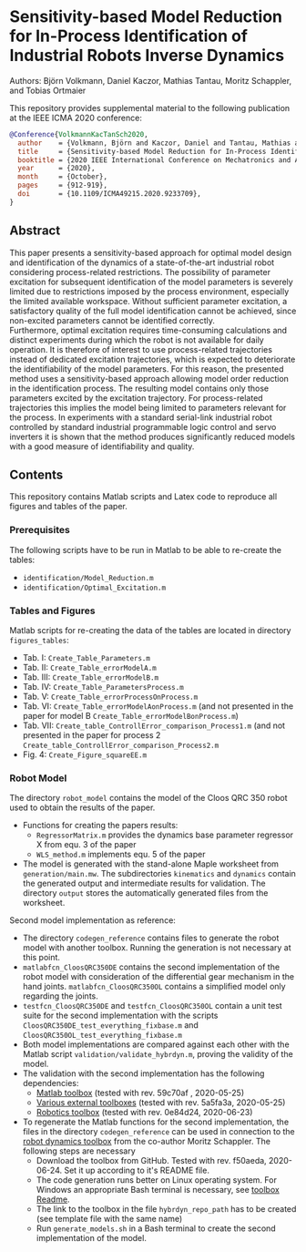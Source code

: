 # Sensitivity-based Model Reduction for In-Process Identification of Industrial Robots Inverse Dynamics

Authors:
Björn Volkmann, Daniel Kaczor, Mathias Tantau, Moritz Schappler, and Tobias Ortmaier

This repository provides supplemental material to the following publication at the IEEE ICMA 2020 conference:

```bib
@Conference{VolkmannKacTanSch2020,
  author    = {Volkmann, Björn and Kaczor, Daniel and Tantau, Mathias and Schappler, Moritz and Ortmaier, Tobias},
  title     = {Sensitivity-based Model Reduction for In-Process Identification of Industrial Robots Inverse Dynamics},
  booktitle = {2020 IEEE International Conference on Mechatronics and Automation (ICMA)}, 
  year      = {2020},
  month     = {October},
  pages     = {912-919},
  doi       = {10.1109/ICMA49215.2020.9233709},
}
```

## Abstract

This paper presents a sensitivity-based approach for optimal model design and identification of the dynamics of a state-of-the-art industrial robot considering process-related restrictions.
The possibility of parameter excitation for subsequent identification of the model parameters is severely limited due to restrictions imposed by the process environment, especially the limited available workspace. 
Without sufficient parameter excitation, a satisfactory quality of the full model identification cannot be achieved, since non-excited parameters cannot be identified correctly.  
Furthermore, optimal excitation requires time-consuming calculations and distinct experiments during which the robot is not available for daily operation. 
It is therefore of interest to use process-related trajectories instead of dedicated excitation trajectories, which is expected to deteriorate the identifiability of the model parameters.
For this reason, the presented method uses a sensitivity-based approach allowing model order reduction in the identification process. The resulting model contains only those parameters excited by the excitation trajectory. 
For process-related trajectories this implies the model being limited to parameters relevant for the process. 
In experiments with a standard serial-link industrial robot controlled by standard industrial programmable logic control and servo inverters it is shown that the method produces significantly reduced models with a good measure of identifiability and quality.

## Contents

This repository contains Matlab scripts and Latex code to reproduce all figures and tables of the paper.

### Prerequisites

The following scripts have to be run in Matlab to be able to re-create the tables:

* `identification/Model_Reduction.m`
* `identification/Optimal_Excitation.m`

### Tables and Figures

Matlab scripts for re-creating the data of the tables are located in directory `figures_tables`:

* Tab. I: `Create_Table_Parameters.m`
* Tab. II: `Create_Table_errorModelA.m`
* Tab. III: `Create_Table_errorModelB.m`
* Tab. IV: `Create_Table_ParametersProcess.m`
* Tab. V: `Create_Table_errorProcessOnProcess.m`
* Tab. VI: `Create_Table_errorModelAonProcess.m` (and not presented in the paper for model B `Create_Table_errorModelBonProcess.m`)
* Tab. VII: `Create_table_ControllError_comparison_Process1.m` (and not presented in the paper for process 2 `Create_table_ControllError_comparison_Process2.m`
* Fig. 4: `Create_Figure_squareEE.m`

### Robot Model

The directory `robot_model` contains the model of the Cloos QRC 350 robot used to obtain the results of the paper.

* Functions for creating the papers results:
  * `RegressorMatrix.m` provides the dynamics base parameter regressor X from equ. 3 of the paper
  * `WLS_method.m` implements equ. 5 of the paper
* The model is generated with the stand-alone Maple worksheet from `generation/main.mw`. The subdirectories `kinematics` and `dynamics` contain the generated output and intermediate results for validation. The directory `output` stores the automatically generated files from the worksheet.

Second model implementation as reference:
* The directory `codegen_reference` contains files to generate the robot model with another toolbox. Running the generation is not necessary at this point.
* `matlabfcn_CloosQRC350DE` contains the second implementation of the robot model with consideration of the differential gear mechanism in the hand joints. `matlabfcn_CloosQRC350OL` contains a simplified model only regarding the joints.
* `testfcn_CloosQRC350DE` and `testfcn_CloosQRC350OL` contain a unit test suite for the second implementation with the scripts `CloosQRC350DE_test_everything_fixbase.m` and `CloosQRC350OL_test_everything_fixbase.m`
* Both model implementations are compared against each other with the Matlab script `validation/validate_hybrdyn.m`, proving the validity of the model.
* The validation with the second implementation has the following dependencies:
   * [Matlab toolbox](https://github.com/SchapplM/matlab_toolbox) (tested with rev. 59c70af , 2020-05-25)
   * [Various external toolboxes](https://github.com/SchapplM/robotics-dep-ext) (tested with rev. 5a5fa3a, 2020-05-25)
   * [Robotics toolbox](https://github.com/SchapplM/robotics-toolbox) (tested with rev. 0e84d24, 2020-06-23)
* To regenerate the Matlab functions for the second implementation, the files in the directory `codegen_reference` can be used in connection to the [robot dynamics toolbox](https://github.com/SchapplM/robsynth-modelgen) from the co-author Moritz Schappler. The following steps are necessary
   * Download the toolbox from GitHub. Tested with rev. f50aeda, 2020-06-24. Set it up according to it's README file.
   * The code generation runs better on Linux operating system. For Windows an appropriate Bash terminal is necessary, see [toolbox Readme](https://github.com/SchapplM/robsynth-modelgen#unter-windows-windows-linux-subsystem).
   * The link to the toolbox in the file `hybrdyn_repo_path` has to be created (see template file with the same name)
   * Run `generate_models.sh` in a Bash terminal to create the second implementation of the model.
